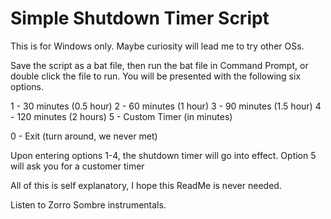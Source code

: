 # Simple Shutdown Timer Script #

This is for Windows only. Maybe curiosity will lead me to try other OSs.

Save the script as a bat file, then run the bat file in Command Prompt, or double click the file to run.
You will be presented with the following six options. 

1 - 30 minutes (0.5 hour)
2 - 60 minutes (1 hour)
3 - 90 minutes (1.5 hour)
4 - 120 minutes (2 hours)
5 - Custom Timer (in minutes)

0 - Exit (turn around, we never met)


Upon entering options 1-4, the shutdown timer will go into effect. 
Option 5 will ask you for a customer timer


All of this is self explanatory, I hope this ReadMe is never needed.

Listen to Zorro Sombre instrumentals.
